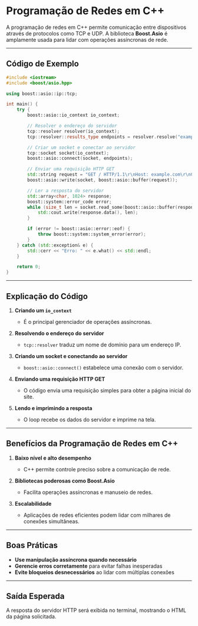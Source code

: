 # Programação de Redes em C++

A programação de redes em C++ permite comunicação entre dispositivos através de protocolos como TCP e UDP. A biblioteca **Boost.Asio** é amplamente usada para lidar com operações assíncronas de rede.

---

## Código de Exemplo

```cpp
#include <iostream>
#include <boost/asio.hpp>

using boost::asio::ip::tcp;

int main() {
    try {
        boost::asio::io_context io_context;

        // Resolver o endereço do servidor
        tcp::resolver resolver(io_context);
        tcp::resolver::results_type endpoints = resolver.resolve("example.com", "80");

        // Criar um socket e conectar ao servidor
        tcp::socket socket(io_context);
        boost::asio::connect(socket, endpoints);

        // Enviar uma requisição HTTP GET
        std::string request = "GET / HTTP/1.1\r\nHost: example.com\r\nConnection: close\r\n\r\n";
        boost::asio::write(socket, boost::asio::buffer(request));

        // Ler a resposta do servidor
        std::array<char, 1024> response;
        boost::system::error_code error;
        while (size_t len = socket.read_some(boost::asio::buffer(response), error)) {
            std::cout.write(response.data(), len);
        }

        if (error != boost::asio::error::eof) {
            throw boost::system::system_error(error);
        }
    } catch (std::exception& e) {
        std::cerr << "Erro: " << e.what() << std::endl;
    }

    return 0;
}
```

---

## Explicação do Código

1. **Criando um `io_context`**  
   - É o principal gerenciador de operações assíncronas.

2. **Resolvendo o endereço do servidor**  
   - `tcp::resolver` traduz um nome de domínio para um endereço IP.

3. **Criando um socket e conectando ao servidor**  
   - `boost::asio::connect()` estabelece uma conexão com o servidor.

4. **Enviando uma requisição HTTP GET**  
   - O código envia uma requisição simples para obter a página inicial do site.

5. **Lendo e imprimindo a resposta**  
   - O loop recebe os dados do servidor e imprime na tela.

---

## Benefícios da Programação de Redes em C++

1. **Baixo nível e alto desempenho**  
   - C++ permite controle preciso sobre a comunicação de rede.

2. **Bibliotecas poderosas como Boost.Asio**  
   - Facilita operações assíncronas e manuseio de redes.

3. **Escalabilidade**  
   - Aplicações de redes eficientes podem lidar com milhares de conexões simultâneas.

---

## Boas Práticas

- **Use manipulação assíncrona quando necessário**  
- **Gerencie erros corretamente** para evitar falhas inesperadas  
- **Evite bloqueios desnecessários** ao lidar com múltiplas conexões  

---

## Saída Esperada

A resposta do servidor HTTP será exibida no terminal, mostrando o HTML da página solicitada.

